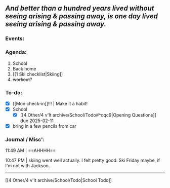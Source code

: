 *And better than a hundred years lived without seeing arising & passing away, is one day lived seeing arising & passing away.*
---
### Events:


### Agenda:
1. School
2. Back home
3. [[1 Ski checklist|Skiing]]
4. ~~workout~~?

### To-do:
- [x] [[Mon check-in]]!!! | Make it a habit!
- [x] School
	- [x] [[4 Other/4 v'lt archive/School/Todo#^oqc9|Opening Questions]] due 2025-02-11
- [x] bring in a few pencils from car

### Journal / Misc':
11:49 AM | ==AHHHH==

10:47 PM | skiing went well actually. I felt pretty good. Ski Friday maybe, if I'm not with Jackson.

---
[[4 Other/4 v'lt archive/School/Todo|School Todo]]